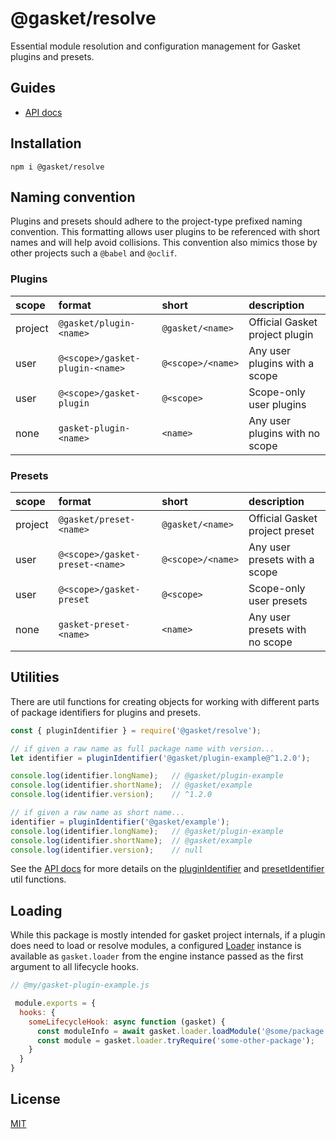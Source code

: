 # @gasket/resolve

Essential module resolution and configuration management for Gasket plugins and
presets.

## Guides

- [API docs]

## Installation

```
npm i @gasket/resolve
```

## Naming convention

Plugins and presets should adhere to the project-type prefixed naming
convention. This formatting allows user plugins to be referenced with short
names and will help avoid collisions. This convention also mimics those by other
projects such a `@babel` and `@oclif`.

### Plugins

| scope   | format                          | short             | description                    |
|:--------|:--------------------------------|:------------------|:-------------------------------|
| project | `@gasket/plugin-<name>`         | `@gasket/<name>`  | Official Gasket project plugin |
| user    | `@<scope>/gasket-plugin-<name>` | `@<scope>/<name>` | Any user plugins with a scope  |
| user    | `@<scope>/gasket-plugin`        | `@<scope>`        | Scope-only user plugins        |
| none    | `gasket-plugin-<name>`          | `<name>`          | Any user plugins with no scope |

### Presets

| scope   | format                          | short             | description                    |
|:--------|:--------------------------------|:------------------|:-------------------------------|
| project | `@gasket/preset-<name>`         | `@gasket/<name>`  | Official Gasket project preset |
| user    | `@<scope>/gasket-preset-<name>` | `@<scope>/<name>` | Any user presets with a scope  |
| user    | `@<scope>/gasket-preset`        | `@<scope>`        | Scope-only user presets        |
| none    | `gasket-preset-<name>`          | `<name>`          | Any user presets with no scope |

## Utilities

There are util functions for creating objects for working with different parts
of package identifiers for plugins and presets.

```js
const { pluginIdentifier } = require('@gasket/resolve');

// if given a raw name as full package name with version...
let identifier = pluginIdentifier('@gasket/plugin-example@^1.2.0');

console.log(identifier.longName);   // @gasket/plugin-example
console.log(identifier.shortName);  // @gasket/example
console.log(identifier.version);    // ^1.2.0

// if given a raw name as short name...
identifier = pluginIdentifier('@gasket/example');
console.log(identifier.longName);   // @gasket/plugin-example
console.log(identifier.shortName);  // @gasket/example
console.log(identifier.version);    // null
```

See the [API docs] for more details on the [pluginIdentifier] and
[presetIdentifier] util functions.

## Loading

While this package is mostly intended for gasket project internals, if a plugin
does need to load or resolve modules, a configured [Loader] instance is
available as `gasket.loader` from the engine instance passed as the first
argument to all lifecycle hooks.

```js
// @my/gasket-plugin-example.js

 module.exports = {
  hooks: {
    someLifecycleHook: async function (gasket) {
      const moduleInfo = await gasket.loader.loadModule('@some/package');
      const module = gasket.loader.tryRequire('some-other-package'); 
    }   
  }
}
```

## License

[MIT](./LICENSE.md)

<!-- LINKS -->

[API docs]:docs/api.md
[Loader]:docs/api.md#Loader
[pluginIdentifier]:docs/api.md#pluginIdentifier
[presetIdentifier]:docs/api.md#presetIdentifier
[PackageIdentifier]:docs/api.md#PackageIdentifier
